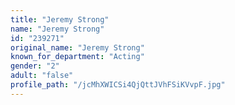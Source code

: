```yaml
---
title: "Jeremy Strong"
name: "Jeremy Strong"
id: "239271"
original_name: "Jeremy Strong"
known_for_department: "Acting"
gender: "2"
adult: "false"
profile_path: "/jcMhXWICSi4QjQttJVhFSiKVvpF.jpg"
---
```

